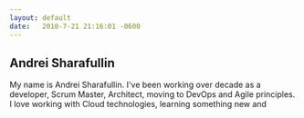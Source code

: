 ```yaml
---
layout: default
date:   2018-7-21 21:16:01 -0600
---
```

## Andrei Sharafullin

My name is Andrei Sharafullin. I've been working over decade as a developer, Scrum Master, Architect, moving to DevOps and Agile principles. I love working with Cloud technologies, learning something new and 
